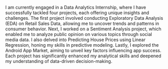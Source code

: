 I am currently engaged in a Data Analytics Internship, where I have successfully tackled four projects, each offering unique insights and challenges. 
The first project involved conducting Exploratory Data Analysis (EDA) on Retail Sales Data, allowing me to uncover trends and patterns in consumer behavior.
Next, I worked on a Sentiment Analysis project, which enabled me to analyze public opinion on various topics through social media data. 
I also delved into Predicting House Prices using Linear Regression, honing my skills in predictive modeling. Lastly, I explored the Android App Market, aiming to unveil key factors influencing app success. 
Each project has significantly enhanced my analytical skills and deepened my understanding of data-driven decision-making.
